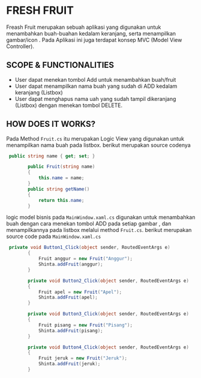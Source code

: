 ﻿# FRESH FRUIT
Freash Fruit merupakan sebuah aplikasi yang digunakan untuk menambahkan buah-buahan kedalam keranjang, serta menampilkan gambar/icon .
Pada Aplikasi ini juga terdapat konsep MVC (Model View Controller).

## SCOPE & FUNCTIONALITIES
- User dapat menekan tombol Add untuk menambahkan buah/fruit
- User dapat menampilkan nama buah yang sudah di ADD kedalam keranjang (Listbox)
- User dapat menghapus nama uah yang sudah tampil dikeranjang (Listbox) dengan menekan tombol DELETE.

## HOW DOES IT WORKS?
Pada Method `Fruit.cs` itu merupakan Logic View yang digunakan untuk menampilkan nama buah pada listbox. berikut merupakan source codenya
``` csharp
 public string name { get; set; }

        public Fruit(string name)
        {
            this.name = name;
        }
        public string getName()
        {
            return this.name;
        }
``` 
logic model bisnis pada `MainWindow.xaml.cs` digunakan untuk menambahkan buah dengan cara menekan tombol ADD pada setiap gambar , dan menampilkannya pada listbox melalui method `Fruit.cs`.
berikut merupakan source code pada `MainWindow.xaml.cs`
``` csharp
 private void Button1_Click(object sender, RoutedEventArgs e)
        {
            Fruit anggur = new Fruit("Anggur");
            Shinta.addFruit(anggur);
        }

        private void Button2_Click(object sender, RoutedEventArgs e)
        {
            Fruit apel = new Fruit("Apel");
            Shinta.addFruit(apel);
        }

        private void Button3_Click(object sender, RoutedEventArgs e)
        {
            Fruit pisang = new Fruit("Pisang");
            Shinta.addFruit(pisang);
        }

        private void Button4_Click(object sender, RoutedEventArgs e)
        {
            Fruit jeruk = new Fruit("Jeruk");
            Shinta.addFruit(jeruk);
        }
```